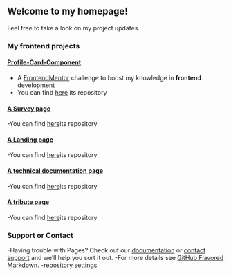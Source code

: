 ## Welcome to my homepage!
Feel free to take a look on my project updates.

### My frontend projects
#### [Profile-Card-Component](https://elshindr.github.io/Profile-Card-Component/)
- A [FrontendMentor](https://www.frontendmentor.io/challenges) challenge to boost my knowledge in **frontend** development
- You can find [here](https://github.com/Elshindr/Elshindr.github.io/tree/main/Profile-Card-Component) its repository

#### [A Survey page](https://elshindr.github.io/SurveyPage)
-You can find [here](https://github.com/Elshindr/Elshindr.github.io/tree/main/SurveyPage)its repository

#### [A Landing page](https://elshindr.github.io/ProductLandingPage)
-You can find [here](https://github.com/Elshindr/Elshindr.github.io/tree/main/ProductLandingPage)its repository

#### [A technical documentation page](https://elshindr.github.io/TechnicalDocumentationPage)
-You can find [here](https://github.com/Elshindr/Elshindr.github.io/tree/main/TechnicalDocumentationPage)its repository

#### [A tribute page](https://elshindr.github.io/TributePage)
-You can find [here](https://github.com/Elshindr/Elshindr.github.io/tree/main/TributePage)its repository


### Support or Contact
-Having trouble with Pages? Check out our [documentation](https://docs.github.com/categories/github-pages-basics/) or [contact support](https://support.github.com/contact) and we’ll help you sort it out.
-For more details see [GitHub Flavored Markdown](https://guides.github.com/features/mastering-markdown/).
-[repository settings](https://github.com/Elshindr/Elshindr.github.io/settings)
